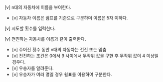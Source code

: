 [v] n대의 자동차에 이름을 부여한다.
 - [v] 자동차 이름은 쉼표를 기준으로 구분하며 이름은 5자 이하다.

[v] 시도할 횟수를 입력한다.

[v] 전진하는 자동차를 이름과 같이 출력한다.
 - [v] 주어진 횟수 동안 n대의 자동차는 전진 또는 멈춤
  - [v] 전진하는 조건은 0에서 9 사이에서 무작위 값을 구한 후 무작위 값이 4 이상일 경우다.
 - [v] 우승자를 알려준다.
  - [v] 우승자가 여러 명일 경우 쉼표를 이용하여 구분한다.